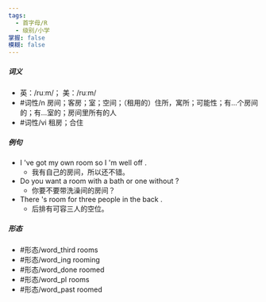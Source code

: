 ```yaml
---
tags:
  - 首字母/R
  - 级别/小学
掌握: false
模糊: false
---
```

##### 词义
- 英：/ruːm/； 美：/ruːm/
- #词性/n  房间；客房；室；空间；（租用的）住所，寓所；可能性；有…个房间的；有…室的；房间里所有的人
- #词性/vi  租房；合住
##### 例句
- I 've got my own room so I 'm well off .
	- 我有自己的房间，所以还不错。
- Do you want a room with a bath or one without ?
	- 你要不要带洗澡间的房间？
- There 's room for three people in the back .
	- 后排有可容三人的空位。
##### 形态
- #形态/word_third rooms
- #形态/word_ing rooming
- #形态/word_done roomed
- #形态/word_pl rooms
- #形态/word_past roomed
